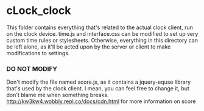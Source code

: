# cLock_clock
This folder contains everything that's related to the actual clock client, run on the clock device.
time.js and interface.css can be modified to set up very custom time rules or stylesheets.
Otherwise, everything in this directory can be left alone, as it'll be acted upon by the server or client
to make modifications to settings.

### DO NOT MODIFY
Don't modify the file named score.js, as it contains a jquery-equse library that's used by the clock client.
I mean, you can feel free to change it, but don't blame me when something breaks.
http://kw3kw4.wobbly.repl.co/docs/cdn.html for more information on score